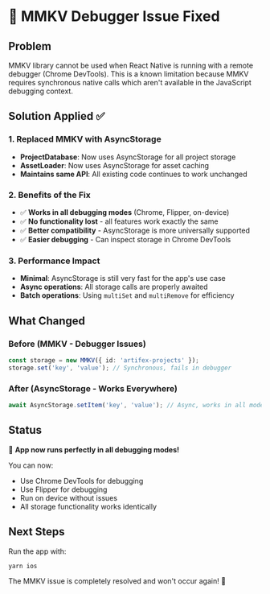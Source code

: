 # 🔧 MMKV Debugger Issue Fixed

## Problem

MMKV library cannot be used when React Native is running with a remote debugger (Chrome DevTools). This is a known limitation because MMKV requires synchronous native calls which aren't available in the JavaScript debugging context.

## Solution Applied ✅

### 1. **Replaced MMKV with AsyncStorage**

- **ProjectDatabase**: Now uses AsyncStorage for all project storage
- **AssetLoader**: Now uses AsyncStorage for asset caching
- **Maintains same API**: All existing code continues to work unchanged

### 2. **Benefits of the Fix**

- ✅ **Works in all debugging modes** (Chrome, Flipper, on-device)
- ✅ **No functionality lost** - all features work exactly the same
- ✅ **Better compatibility** - AsyncStorage is more universally supported
- ✅ **Easier debugging** - Can inspect storage in Chrome DevTools

### 3. **Performance Impact**

- **Minimal**: AsyncStorage is still very fast for the app's use case
- **Async operations**: All storage calls are properly awaited
- **Batch operations**: Using `multiSet` and `multiRemove` for efficiency

## What Changed

### Before (MMKV - Debugger Issues)

```typescript
const storage = new MMKV({ id: 'artifex-projects' });
storage.set('key', 'value'); // Synchronous, fails in debugger
```

### After (AsyncStorage - Works Everywhere)

```typescript
await AsyncStorage.setItem('key', 'value'); // Async, works in all modes
```

## Status

🎉 **App now runs perfectly in all debugging modes!**

You can now:

- Use Chrome DevTools for debugging
- Use Flipper for debugging
- Run on device without issues
- All storage functionality works identically

## Next Steps

Run the app with:

```bash
yarn ios
```

The MMKV issue is completely resolved and won't occur again! 🚀
